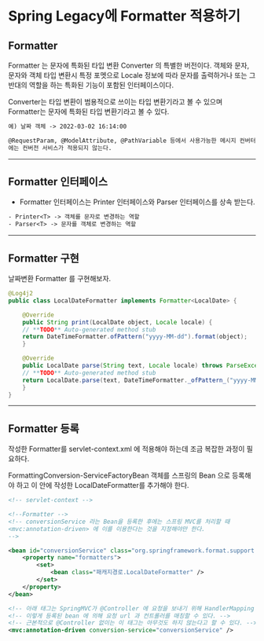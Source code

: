 
# Spring Legacy에 Formatter 적용하기

## Formatter

Formatter 는 문자에 특화된 타입 변환 Converter 의 특별한 버전이다.
객체와 문자, 문자와 객체 타입 변환시 특정 포멧으로 Locale 정보에 따라 문자를 출력하거나
또는 그 반대의 역할을 하는 특화된 기능이 포함된 인터페이스이다.

Converter는 타입 변환이 범용적으로 쓰이는 타입 변환기라고 볼 수 있으며
Formatter는 문자에 특화된 타입 변환기라고 볼 수 있다.

```txt
예) 날짜 객체 -> 2022-03-02 16:14:00
```

```txt
@RequestParam, @ModelAttribute, @PathVariable 등에서 사용가능한 메시지 컨버터(JSON)
에는 컨버전 서비스가 적용되지 않는다.
```

---

## Formatter 인터페이스

- Formatter 인터페이스는 Printer 인터페이스와 Parser 인터페이스를 상속 받는다.

```txt
- Printer<T> -> 객체를 문자로 변경하는 역할
- Parser<T> -> 문자를 객체로 변경하는 역할
```

---

## Formatter 구현

날짜변환 Formatter 를 구현해보자.

```java
@Log4j2
public class LocalDateFormatter implements Formatter<LocalDate> {

	@Override
	public String print(LocalDate object, Locale locale) {
	// **TODO** Auto-generated method stub
	return DateTimeFormatter.ofPattern("yyyy-MM-dd").format(object);
	}

	@Override
	public LocalDate parse(String text, Locale locale) throws ParseException {
	// **TODO** Auto-generated method stub
	return LocalDate.parse(text, DateTimeFormatter._ofPattern_("yyyy-MM-dd"));
	}
}
```

---

## Formatter 등록

작성한 Formatter를 servlet-context.xml 에 적용해야 하는데
조금 복잡한 과정이 필요하다.

FormattingConversion-ServiceFactoryBean 객체를 스프링의 Bean 으로 등록해야 하고
이 안에 작성한 LocalDateFormatter를 추가해야 한다.

```xml
<!-- servlet-context -->

<!--Formatter -->
<!-- conversionService 라는 Bean을 등록한 후에는 스프링 MVC를 처리할 때
<mvc:annotation-driven> 에 이를 이용한다는 것을 지정해야만 한다.
-->

<bean id="conversionService" class="org.springframework.format.support.FormattingConversionServiceFactoryBean">
	<property name="formatters">
		<set>
			<bean class="패캐지경로.LocalDateFormatter" />
		</set>
	</property>
</bean>

<!-- 아래 태그는 SpringMVC가 @Controller 에 요청을 보내기 위해 HandlerMapping 과 HandlerAdapter 를 bean 으로 등록한다. -->
<!-- 이렇게 등록된 bean 에 의해 요청 url 과 컨트롤러를 매칭할 수 있다. -->
<!-- 근본적으로 @Controller 없이는 이 태그는 아무것도 하지 않는다고 할 수 있다. -->
<mvc:annotation-driven conversion-service="conversionService" />
```
